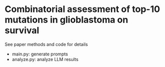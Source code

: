 # Combinatorial assessment of top-10 mutations in glioblastoma on survival

See paper methods and code for details

- main.py: generate prompts
- analyze.py: analyze LLM results
